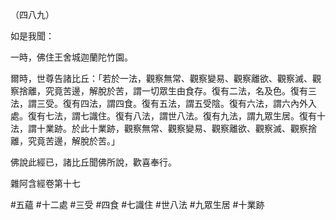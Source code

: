 （四八九）

如是我聞：

一時，佛住王舍城迦蘭陀竹園。

爾時，世尊告諸比丘：「若於一法，觀察無常、觀察變易、觀察離欲、觀察滅、觀察捨離，究竟苦邊，解脫於苦，謂一切眾生由食存。復有二法，名及色。復有三法，謂三受。復有四法，謂四食。復有五法，謂五受陰。復有六法，謂六內外入處。復有七法，謂七識住。復有八法，謂世八法。復有九法，謂九眾生居。復有十法，謂十業跡。於此十業跡，觀察無常、觀察變易、觀察離欲、觀察滅、觀察捨離，究竟苦邊，解脫於苦。」

佛說此經已，諸比丘聞佛所說，歡喜奉行。

雜阿含經卷第十七



#五蘊
#十二處
#三受
#四食
#七識住
#世八法
#九眾生居
#十業跡
